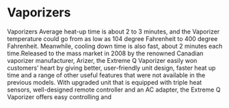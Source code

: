 # Vaporizers
Vaporizers Average heat-up time is about 2 to 3 minutes,  and the Vaporizer temperature could go from as low as 104 degree Fahrenheit to 400 degree Fahrenheit. Meanwhile, cooling down time is also fast, about 2 minutes each time.Released to the mass market in 2008 by the renowned Canadian vaporizer manufacturer, Arizer, the Extreme Q Vaporizer easily won customers’ heart by giving better, user-friendly unit design, faster heat up time and a range of other useful features that were not available in the previous models. With upgraded unit that is equipped with triple heat sensors, well-designed remote controller and an AC adapter, the Extreme Q Vaporizer offers easy controlling and
